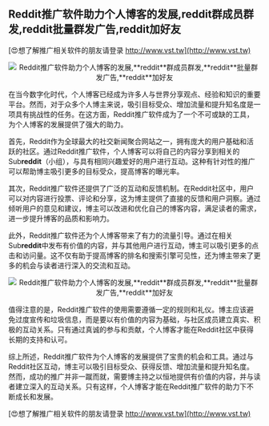 ## **Reddit推广软件助力个人博客的发展,**reddit**群成员群发,**reddit**批量群发广告,**reddit**加好友**

[😍想了解推广相关软件的朋友请登录 http://www.vst.tw](http://www.vst.tw)

 <center><img src="https://vst.tw/MP4/tuiguang/png/6.png" alt="Reddit推广软件助力个人博客的发展,**reddit**群成员群发,**reddit**批量群发广告,**reddit**加好友"></center>

在当今数字化时代，个人博客已经成为许多人与世界分享观点、经验和知识的重要平台。然而，对于众多个人博主来说，吸引目标受众、增加流量和提升知名度是一项具有挑战性的任务。在这方面，Reddit推广软件成为了一个不可或缺的工具，为个人博客的发展提供了强大的助力。

首先，Reddit作为全球最大的社交新闻聚合网站之一，拥有庞大的用户基础和活跃的社区。通过Reddit推广软件，个人博客可以将自己的内容分享到相关的Sub**reddit**（小组），与具有相同兴趣爱好的用户进行互动。这种有针对性的推广可以帮助博主吸引更多的目标受众，提高博客的曝光率。

其次，Reddit推广软件还提供了广泛的互动和反馈机制。在Reddit社区中，用户可以对内容进行投票、评论和分享，这为博主提供了直接的反馈和用户洞察。通过倾听用户的意见和建议，博主可以改进和优化自己的博客内容，满足读者的需求，进一步提升博客的品质和影响力。

此外，Reddit推广软件还为个人博客带来了有力的流量引导。通过在相关Sub**reddit**中发布有价值的内容，并与其他用户进行互动，博主可以吸引更多的点击和访问量。这不仅有助于提高博客的排名和搜索引擎可见性，还为博主带来了更多的机会与读者进行深入的交流和互动。

 <center><img src="https://vst.tw/MP4/tuiguang/png/8.png" alt="Reddit推广软件助力个人博客的发展,**reddit**群成员群发,**reddit**批量群发广告,**reddit**加好友"></center>

值得注意的是，Reddit推广软件的使用需要遵循一定的规则和礼仪。博主应该避免过度宣传和垃圾信息，而是要以有价值的内容为基础，与社区成员建立真实、积极的互动关系。只有通过真诚的参与和贡献，个人博客才能在Reddit社区中获得长期的支持和认可。

综上所述，Reddit推广软件为个人博客的发展提供了宝贵的机会和工具。通过与Reddit社区互动，博主可以吸引目标受众、获得反馈、增加流量和提升知名度。然而，成功的推广并非一蹴而就，需要博主持之以恒地提供有价值的内容，并与读者建立深入的互动关系。只有这样，个人博客才能在Reddit推广软件的助力下不断成长和发展。

[😍想了解推广相关软件的朋友请登录 http://www.vst.tw](http://www.vst.tw)



